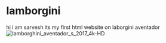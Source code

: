 # lamborgini
hi i am sarvesh its my first html website on laborgini aventador
![lamborghini_aventador_s_2017_4k-HD](https://github.com/user-attachments/assets/962d36d4-d391-4b12-8535-d364dedb10a4)
